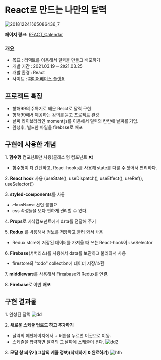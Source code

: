 # React로 만드는 나만의 달력

![201812241665086436_7](https://user-images.githubusercontent.com/79818840/120118889-bb517180-c1cf-11eb-9987-e9ba1f306bdd.jpg)

**페이지 링크:** [REACT_Calendar](https://react-calendar-f5663.web.app/)
<br/>

### 개요
- 목표 : 리액트를 이용해서 달력을 만들고 배포하기
- 개발 기간 : 2021.03.19 ~ 2021.03.25
- 개발 환경 : React
- 사이트 : [파이어베이스 플랫폼](https://react-calendar-f5663.web.app/) 

## 프로젝트 특징
- 항해99의 주특기로 배운 React로 달력 구현
- 항해99에서 제공하는 강의를 듣고 프로젝트 완성
- 날짜 라이브러리인 moment.js를 이용해서 달력의 칸칸에 날짜를 기입.
- 완성후, 빌드한 파일을 firebase로 배포

## 구현에 사용한 개념
1\. **함수형** 컴포넌트만 사용(클래스 형 컴포넌트 ❌)
  - 함수형이 더 간단하고, React-hooks를 사용해 state를 다룰 수 있어서 편리하다.

2\. **React hook** 사용 (useState(), useDispatch(), useEffect(), useRef(), useSelector()) 

3\. **styled-components**를 사용
  - className 선언 불필요
  - css 속성들을 보다 편하게 관리할 수 있다.

4\. **Props**로 자식컴포넌트에게 data를 전달해 주기

5\. **Redux** 를 사용해서 정보를 저장하고 불러 와서 사용
  - Redux store에 저장된 데이터를 가져올 때 쓰는 React-hook이 useSelector

6\. **Firebase**(서버리스)를 사용해서 data를 보관하고 불러와서 사용
  - firestore의 "todo" collection에 데이터 저장/소환

7\. **middleware**를 사용해서 Fireabase와 Redux를 연결.

8\. **Firebase**로 이번  **배포** 


## 구현 결과물
1\. 완성된 달력
![dd](https://user-images.githubusercontent.com/79818840/120119090-c1941d80-c1d0-11eb-8bd4-15494aa485fb.JPG)

2\. **새로운 스케쥴 업로드 하고 추가하기**
  - 달력의 메인페이지에서 + 버튼을 누르면 이곳으로 이동.
  - 스케쥴을 입력하면 달력의 그 날짜에 스케쥴이 뜬다.
![dd2](https://user-images.githubusercontent.com/79818840/120119091-c35de100-c1d0-11eb-85f7-06c67a2417b0.JPG)

3\. **모달 창 띄우기(그날의 케쥴 정보)(삭제하기 & 완료하기)**
![hfh](https://user-images.githubusercontent.com/79818840/120119122-e7b9bd80-c1d0-11eb-9b6b-8c7f84157346.JPG)

